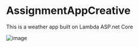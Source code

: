 # AssignmentAppCreative
This is a weather app built on Lambda ASP.net Core

![image](https://user-images.githubusercontent.com/78795024/189177486-7300ec10-2b5e-4e61-9707-a3c037e422c2.png)
